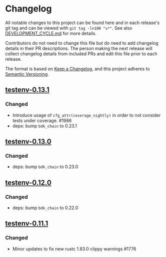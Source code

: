 # Changelog

All notable changes to this project can be found here and in each release's git tag and can be viewed with `git tag -ln100 "v*"`. See also [DEVELOPMENT_CYCLE.md](../../DEVELOPMENT_CYCLE.md) for more details.

Contributors do not need to change this file but do need to add changelog details in their PR descriptions. The person making the next release will collect changelog details from included PRs and edit this file prior to each release.

The format is based on [Keep a Changelog](https://keepachangelog.com/en/1.0.0/),
and this project adheres to [Semantic Versioning](https://semver.org/spec/v2.0.0.html).

## [testenv-0.13.1]

### Changed

- Introduce usage of `cfg_attr(coverage_nightly)` in order to not consider tests under coverage. #1986
- deps: bump `bdk_chain` to 0.23.1

## [testenv-0.13.0]

### Changed

- deps: bump `bdk_chain` to 0.23.0

## [testenv-0.12.0]

### Changed

- deps: bump `bdk_chain` to 0.22.0

## [testenv-0.11.1]

### Changed

- Minor updates to fix new rustc 1.83.0 clippy warnings #1776

[testenv-0.11.1]: https://github.com/bitcoindevkit/bdk/releases/tag/testenv-0.11.1
[testenv-0.12.0]: https://github.com/bitcoindevkit/bdk/releases/tag/testenv-0.12.0
[testenv-0.13.0]: https://github.com/bitcoindevkit/bdk/releases/tag/testenv-0.13.0
[testenv-0.13.1]: https://github.com/bitcoindevkit/bdk/releases/tag/testenv-0.13.1
